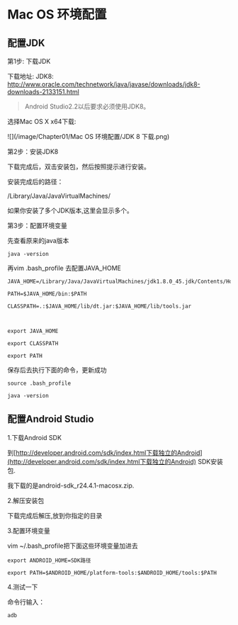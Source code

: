 # Mac OS 环境配置

## 配置JDK

第1步: 下载JDK

下载地址: JDK8: http://www.oracle.com/technetwork/java/javase/downloads/jdk8-downloads-2133151.html

> Android Studio2.2以后要求必须使用JDK8。

选择Mac OS X x64下载:

![](/image/Chapter01/Mac OS 环境配置/JDK 8 下载.png)

第2步：安装JDK8

下载完成后，双击安装包，然后按照提示进行安装。

安装完成后的路径：

/Library/Java/JavaVirtualMachines/

如果你安装了多个JDK版本,这里会显示多个。

第3步：配置环境变量

先查看原来的java版本

```
java -version
```

再vim .bash_profile 去配置JAVA_HOME

```
JAVA_HOME=/Library/Java/JavaVirtualMachines/jdk1.8.0_45.jdk/Contents/Home

PATH=$JAVA_HOME/bin:$PATH

CLASSPATH=.:$JAVA_HOME/lib/dt.jar:$JAVA_HOME/lib/tools.jar



export JAVA_HOME

export CLASSPATH

export PATH 
```

保存后去执行下面的命令，更新成功

```
source .bash_profile
```

```
java -version
```

## 配置Android Studio

1.下载Android SDK

到[http://developer.android.com/sdk/index.html下载独立的Android](http://developer.android.com/sdk/index.html下载独立的Android) SDK安装包.

我下载的是android-sdk_r24.4.1-macosx.zip.

2.解压安装包

下载完成后解压,放到你指定的目录

3.配置环境变量

vim ~/.bash_profile把下面这些环境变量加进去

```
export ANDROID_HOME=SDK路径

export PATH=$ANDROID_HOME/platform-tools:$ANDROID_HOME/tools:$PATH
```

4.测试一下

命令行输入：

```
adb
```


